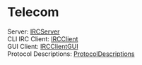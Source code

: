 # Telecom
Server: [IRCServer](https://github.com/dentou/Telecom/tree/master/IRCServer)\
CLI IRC Client: [IRCClient](https://github.com/dentou/Telecom/tree/master/IRCClient)\
GUI Client: [IRCClientGUI](https://github.com/dentou/Telecom/tree/master/IRCClientGUI)\
Protocol Descriptions: [ProtocolDescriptions](https://github.com/dentou/Telecom/blob/master/IRCServer/README.md)
